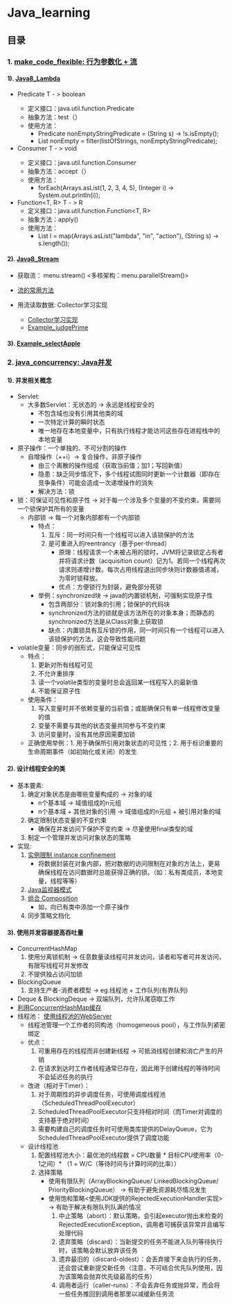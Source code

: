 # Java_learning
## 目录
### 1. [make_code_flexible: 行为参数化 + 流](https://github.com/sxtykyj/Java_learning/tree/master/src/java_base/make_code_flexible)
#### 1).  [Java8_Lambda](https://github.com/sxtykyj/Java_learning/blob/master/src/java_base/make_code_flexible/select_apple/readMe.java)
* Predicate<T>   T - > boolean
  * 定义接口：java.util.function.Predicate<T>
  * 抽象方法：test（）
  * 使用方法：
    * Predicate<String> nonEmptyStringPredicate = (String s) -> !s.isEmpty();
    * List<String> nonEmpty = filter(listOfStrings, nonEmptyStringPredicate);
* Consumer<T>    T - > void
  * 定义接口：java.util.function.Consumer<T>
  * 抽象方法：accept（）
  * 使用方法：
    * forEach(Arrays.asList(1, 2, 3, 4, 5), (Integer i) -> System.out.println(i));
* Function<T, R>    T - > R
  * 定义接口：java.util.function.Function<T, R>
  * 抽象方法：apply()
  * 使用方法：
    * List<Integer> l = map(Arrays.asList("lambda", "in", "action"), (String s) -> s.length());
#### 2).  [Java8_Stream](https://github.com/sxtykyj/Java_learning/tree/master/src/java_base/make_code_flexible/streamAPI)
* 获取流： menu.stream()    <多核架构：menu.parallelStream()>
 
* [流的常用方法](https://github.com/sxtykyj/Java_learning/blob/master/src/java_base/make_code_flexible/streamAPI/commonFunctionForStream/selectLowCaloriesDishes.java)

* 用流读取数据: Collector学习实现
   * [Collector学习实现](https://github.com/sxtykyj/Java_learning/blob/master/src/java_base/make_code_flexible/streamAPI/studyForCollectorInterface/caseOne/ToListCollector.java)
   * [Example_judgePrime](https://github.com/sxtykyj/Java_learning/tree/master/src/java_base/make_code_flexible/streamAPI/studyForCollectorInterface/caseTwo)
 
#### 3).  [Example_selectApple](https://github.com/sxtykyj/Java_learning/tree/master/src/java_base/make_code_flexible/select_apple)

### 2. [java_concurrency:  Java并发](https://github.com/sxtykyj/Java_learning/tree/master/src/java_concurrency)
#### 1).  并发相关概念
* Servlet:
  * 大多数Servlet：无状态的 -> 永远是线程安全的
     * 不包含域也没有引用其他类的域
     * 一次特定计算的瞬时状态
     * 唯一地存在本地变量中，只有执行线程才能访问这些存在进程栈中的本地变量
* 原子操作：一个单独的、不可分割的操作
  * 自增操作（++i）-> 复合操作，非原子操作
     * 由三个离散的操作组成（获取当前值；加1；写回新值）
     * 隐患：缺乏同步情况下，多个线程试图同时更新一个计数器（即存在竞争条件）可能会造成一次递增操作的消失
     * 解决方法：锁  
* 锁：可保证可见性和原子性 -> 对于每一个涉及多个变量的不变约束，需要同一个锁保护其所有的变量
  * 内部锁 -> 每一个对象内部都有一个内部锁
    * 特点：
      1. 互斥：同一时间只有一个线程可以进入该锁保护的方法
      2. 是可重进入的reentrancy（基于per-thread）
          * 原理：线程请求一个未被占用的锁时，JVM将记录锁定占有者并将请求计数（acquisition count）记为1。若同一个线程再次请求则递增计数。每次占用线程退出同步块则计数器值递减，为零时锁释放。
          * 优点：方便锁行为封装，避免部分死锁
    * 举例：synchronized块 -> java的内置锁机制，可强制实现原子性
      * 包含两部分：锁对象的引用；锁保护的代码块
      * synchronized方法的锁就是该方法所在的对象本身；而静态的synchronized方法是从Class对象上获取锁  
      * 缺点：内置锁具有互斥锁的作用，同一时间只有一个线程可以进入该锁保护的方法，这会导致性能问题
* volatile变量：同步的弱形式，只能保证可见性 
  * 特点：
      1. 更新对所有线程可见
      2. 不允许重排序
      3. 读一个volatile类型的变量时总会返回某一线程写入的最新值
      4. 不能保证原子性
  * 使用条件：
      1. 写入变量时并不依赖变量的当前值；或能确保只有单一线程修改变量的值
      2. 变量不需要与其他的状态变量共同参与不变约束
      3. 访问变量时，没有其他原因需要加锁
  * 正确使用举例：1. 用于确保所引用对象状态的可见性；2. 用于标识重要的生命周期事件（如初始化或关闭）的发生
#### 2).  设计线程安全的类
* 基本要素:
   1. 确定对象状态是由哪些变量构成的 -> 对象的域
      * n个基本域 -> 域值组成的n元组
      * n个基本域 + 其他对象的引用 -> 域值组成的n元组 + 被引用对象的域
   2. 确定限制状态变量的不变约束
      * 确保在并发访问下保护不变约束 -> 尽量使用final类型的域
   3. 制定一个管理并发访问对象状态的策略
* 实现:
   1. [实例限制 instance confinement](https://github.com/sxtykyj/Java_learning/tree/master/src/java_concurrency/instance_confinement)
      * 将数据封装在对象内部，把对数据的访问限制在对象的方法上，更易确保线程在访问数据时总能获得正确的锁。（如：私有类成员，本地变量，线程等等）
   2. [Java监视器模式](https://github.com/sxtykyj/Java_learning/tree/master/src/java_concurrency/java_monitor_pattern)
   3. [组合 Composition](https://github.com/sxtykyj/Java_learning/tree/master/src/java_concurrency/ImprovedList)
      * 如，向已有类中添加一个原子操作
   4. 同步策略文档化
#### 3).  使用并发容器提高吞吐量
* ConcurrentHashMap
  1. 使用分离锁机制 -> 任意数量读线程可并发访问，读者和写者可并发访问，有限写线程可并发修改
  2. 不提供独占访问加锁
* BlockingQueue
  1. 支持生产者-消费者模型  -> eg.线程池 + 工作队列(有界队列)
* Deque & BlockingDeque -> 双端队列，允许队尾窃取工作
* [利用ConcurrentHashMap缓存](https://github.com/sxtykyj/Java_learning/tree/master/src/java_concurrency/cache)
* 线程池： [使用线程池的WebServer](https://github.com/sxtykyj/Java_learning/tree/master/src/java_concurrency/ThreadPool_WS)
   * 线程池管理一个工作者的同构池（homogeneous pool），与工作队列紧密绑定
   * 优点：
       1. 可重用存在的线程而非创建新线程 -> 可抵消线程创建和消亡产生的开销
       2. 在请求到达时工作者线程通常已存在，因此用于创建线程的等待时间不会延迟任务的执行
   * 改进（相对于Timer）： 
     1. 对于周期性的异步调度任务，可使用调度线程池（ScheduledThreadPoolExecutor）
     2. ScheduledThreadPoolExecutor只支持相对时间（而Timer对调度的支持基于绝对时间）
     3. 需要构建自己的调度任务时可使用类库提供的DelayQueue，它为ScheduledThreadPoolExecutor提供了调度功能
   * 设计线程池
     1. 配置线程池大小：最优池的线程数 = CPU数量 * 目标CPU使用率（0-1之间）* （1 + W/C（等待时间与计算时间的比率））
     2. 选择策略
        * 使用有限队列（ArrayBlockingQueue/ LinkedBlockingQueue/ PriorityBlockingQueue） -> 有助于避免资源耗尽情况发生
        * 使用饱和策略<使用JDK提供的RejectedExecutionHandler实现> -> 有助于解决有限队列队满的情况
           1. 中止策略（abort）：默认策略，会引起executor抛出未检查的RejectedExecutionException，调用者可捕获该异常并且编写处理代码
           2. 遗弃策略（discard）：当新提交的任务不能进入队列等待执行时，该策略会默认放弃该任务
           3. 遗弃最旧的（discard-oldest）：会丢弃接下来会执行的任务，还会尝试重新提交新任务（注意，不可结合优先队列使用，因为该策略会抛弃优先级最高的任务）
           4. 调用者运行（caller-runs）：不会丢弃任务或抛异常，而会将一些任务推回到调用者那里以减缓新任务流
     
     
     
     
     
     
     
     
     
  
